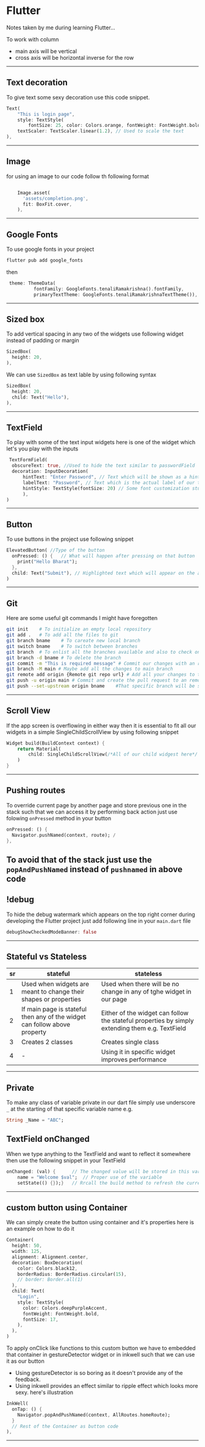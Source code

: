 # Flutter 

Notes taken by me during learning Flutter...

To work with column 
- main axis will be vertical 
- cross axis will be horizontal
inverse for the row


---

## Text decoration

To give text some sexy decoration use this code snippet.

```dart 
Text(
    "This is login page",
    style: TextStyle(
        fontSize: 25, color: Colors.orange, fontWeight: FontWeight.bold),
    textScaler: TextScaler.linear(1.2), // Used to scale the text
),
```


---

## Image

for using an image to our code follow th following format

```dart 

    Image.asset(
      'assets/completion.png',
      fit: BoxFit.cover,
    ),

```

---

## Google Fonts

To use google fonts in your project 

```bash
flutter pub add google_fonts
```

then


```dart 
 theme: ThemeData(
          fontFamily: GoogleFonts.tenaliRamakrishna().fontFamily,
          primaryTextTheme: GoogleFonts.tenaliRamakrishnaTextTheme()),

```

---

## Sized box

To add vertical spacing in any two of the widgets use following widget instead of padding or margin 

```dart
SizedBox(
  height: 20,
),
```

We can use ```SizedBox``` as text lable by using following syntax

```dart 
SizedBox(
  height: 20,
  child: Text("Hello"),
),
```

---

## TextField
To play with some of the text input widgets here is one of the widget which let's you play with the inputs

```dart
 TextFormField(
  obscureText: true, //Used to hide the text similar to passwordField
  decoration: InputDecoration(
      hintText: "Enter Password", // Text which will be shown as a hint after clicking on the textField
      labelText: "Password", // Text which is the actual label of our textField
      hintStyle: TextStyle(fontSize: 20) // Some font customization stuff
      ),
)
```

---

## Button

To use buttons in the project use following snippet 

```dart 
ElevatedButton( //Type of the button
  onPressed: () {   // What will happen after pressing on that button
    print("Hello Bharat"); 
  },
  child: Text("Submit"), // Highlighted text which will appear on the actual button
)

```
---

## Git

Here are some useful git commands I might have foregotten 

```bash
git init    # To initialize an empty local repository
git add .   # To add all the files to git 
git branch bname    # To careate new local branch
git switch bname    # To switch between branches 
git branch  # To enlist all the branches available and also to check on which branch we are currently working 
git branch -d bname # To delete the branch
git commit -m "This is required message" # Commit our changes with an required message
git branch -M main # Maybe add all the changes to main branch
git remote add origin {Remote git repo url} # Add all your changes to the remote repository
git push -u origin main # Commit and create the pull request to an remote repo on main branch
git push --set-upstream origin bname    #That specific branch will be stored as main branch
```
---

## Scroll View

If the app screen is overflowing in either way then it is essential to fit all our widgets in a simple SingleChildScrollView by using following snippet

```dart
Widget build(BuildContext context) {
    return Material(
        child: SingleChildScrollView(/*All of our child widgest here*/ )
    )
}
```
---

## Pushing routes

To override current page by another page and store previous one in the stack such that we can access it by performing back action just use folowing ```onPressed``` method in your button 

```dart
onPressed: () {
  Navigator.pushNamed(context, route); /
},
```

To avoid that of the stack just use the ```popAndPushNamed``` instead of ```pushnamed``` in above code
---

## !debug

To hide the debug watermark which appears on the top right corner during developing the Flutter project just add following line in your ```main.dart``` file

```dart
debugShowCheckedModeBanner: false
```

---
## Stateful vs Stateless
|  sr |stateful   | stateless|
|---|---|--
| 1  | Used when widgets are meant to change their shapes or properties   | Used when there will be no change in any of tghe widget in our page
| 2  | If main page is stateful then any of the widget can follow above property  | Either of the widget can follow the stateful properties by simply extending them e.g. TextField
| 3  | Creates 2 classes  | Creates single class
| 4 | - | Using it in specific widget improves performance

---

## Private
To make any class of variable private in our dart file simply use underscore ```_``` at  the starting of that specific variable name e.g.
```dart
String _Name = "ABC";
```

## TextField onChanged
When we type anything to the TextField and want to reflect it somewhere then use the following snippet in your TextField

```dart
onChanged: (val) {      // The changed value will be stored in this varable in String format
    name = "Welcome $val";  // Proper use of the variable
    setState(() {});}   // Rrcall the build method to refresh the current page
```
---
## custom button using Container

We can simply create the button using container and it's properties here is  an example on how to do it 

```dart
Container(
  height: 50,
  width: 125,
  alignment: Alignment.center,
  decoration: BoxDecoration(
    color: Colors.black12,
    borderRadius: BorderRadius.circular(15),
    // border: Border.all(1)
  ),
  child: Text(
    "Login",
    style: TextStyle(
      color: Colors.deepPurpleAccent,
      fontWeight: FontWeight.bold,
      fontSize: 17,
    ),
  ),
)
```
To apply onClick like functions to this custom button we have to embedded that container in gestureDetector widget or in inkwell such that we can use it as our button 
- Using gestureDetector is so boring as it doesn't provide any of the feedback.
- Using inkwell provides an effect similar to ripple effect which looks more sexy.
here's illustration
```dart
InkWell(
  onTap: () {
    Navigator.popAndPushNamed(context, AllRoutes.homeRoute);
  }
  // Rest of the Container as button code
),
```

--- 


